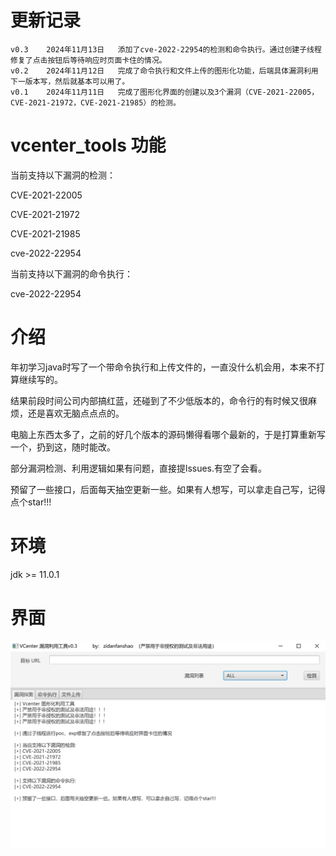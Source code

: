 # 更新记录

```
v0.3    2024年11月13日   添加了cve-2022-22954的检测和命令执行。通过创建子线程修复了点击按钮后等待响应时页面卡住的情况。
v0.2    2024年11月12日   完成了命令执行和文件上传的图形化功能，后端具体漏洞利用下一版本写，然后就基本可以用了。
v0.1    2024年11月11日   完成了图形化界面的创建以及3个漏洞（CVE-2021-22005，CVE-2021-21972，CVE-2021-21985）的检测。
```
# vcenter_tools 功能

当前支持以下漏洞的检测：

CVE-2021-22005

CVE-2021-21972

CVE-2021-21985

cve-2022-22954

当前支持以下漏洞的命令执行：

cve-2022-22954

# 介绍

年初学习java时写了一个带命令执行和上传文件的，一直没什么机会用，本来不打算继续写的。

结果前段时间公司内部搞红蓝，还碰到了不少低版本的，命令行的有时候又很麻烦，还是喜欢无脑点点点的。

电脑上东西太多了，之前的好几个版本的源码懒得看哪个最新的，于是打算重新写一个，扔到这，随时能改。

部分漏洞检测、利用逻辑如果有问题，直接提lssues.有空了会看。

预留了一些接口，后面每天抽空更新一些。如果有人想写，可以拿走自己写，记得点个star!!!

# 环境

jdk >= 11.0.1

# 界面

![image-20241112004542765](./assets/qwertyuio.png)
